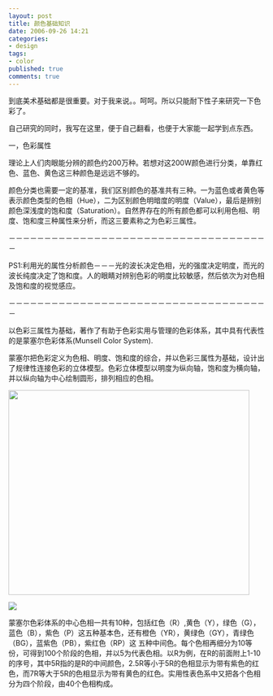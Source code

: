 ```yaml
---
layout: post
title: 颜色基础知识
date: 2006-09-26 14:21
categories: 
- design
tags:
- color
published: true
comments: true
---
```

<p><p>到底美术基础都是很重要。对于我来说。。呵呵。所以只能耐下性子来研究一下色彩了。</p> <!--more-->  <p>自己研究的同时，我写在这里，便于自己翻看，也便于大家能一起学到点东西。    <br /><a></a></p>  <p>一，色彩属性</p>  <p>理论上人们肉眼能分辨的颜色约200万种。若想对这200W颜色进行分类，单靠红色、蓝色、黄色这三种颜色是远远不够的。</p>  <p>颜色分类也需要一定的基准，我们区别颜色的基准共有三种。一为蓝色或者黄色等表示颜色类型的色相（Hue），二为区别颜色明暗度的明度（Value），最后是辨别颜色深浅度的饱和度（Saturation）。自然界存在的所有颜色都可以利用色相、明度、饱和度三种属性来分析，而这三要素称之为色彩三属性。</p>  <p>－－－－－－－－－－－－－－－－－－－－－－－－－－－－－－－－－－－－－</p>  <p>PS1:利用光的属性分析颜色－－－光的波长决定色相，光的强度决定明度，而光的波长纯度决定了饱和度。人的眼睛对辨别色彩的明度比较敏感，然后依次为对色相及饱和度的视觉感应。</p>  <p>－－－－－－－－－－－－－－－－－－－－－－－－－－－－－－－－－－－－－</p>  <p>以色彩三属性为基础，著作了有助于色彩实用与管理的色彩体系，其中具有代表性的是蒙塞尔色彩体系(Munsell Color System).</p>  <p>蒙塞尔把色彩定义为色相、明度、饱和度的综合，并以色彩三属性为基础，设计出了规律性连接色彩的立体模型。色彩立体模型以明度为纵向轴，饱和度为横向轴，并以纵向轴为中心绘制圆形，排列相应的色相。</p>  <p><a href="http://flickr.com/photos/95019520@N00/252956778"><img height="403" src="http://static.flickr.com/91/252956778_b58e609de2_d.jpg" width="474" border="0" /></a></p>  <p><a href="http://flickr.com/photos/95019520@N00/252956826"><img src="http://static.flickr.com/94/252956826_14d2996ab0_d.jpg" border="0" /></a></p>  <p>蒙塞尔色彩体系的中心色相一共有10种，包括红色（R）,黄色（Y），绿色（G），蓝色（B），紫色（P）这五种基本色，还有橙色（YR），黄绿色（GY），青绿色（BG），蓝紫色（PB），紫红色（RP）这 五种中间色。每个色相再细分为10等份，可得到100个阶段的色相，并以5为代表色相。以R为例，在R的前面附上1-10的序号，其中5R指的是R的中间颜色，2.5R等小于5R的色相显示为带有紫色的红色，而7R等大于5R的色相显示为带有黄色的红色。实用性表色系中又把各个色相分为四个阶段，由40个色相构成。</p></p>
